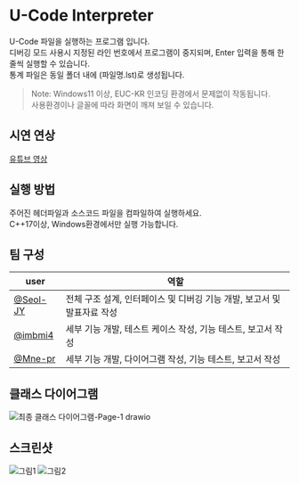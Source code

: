 # U-Code Interpreter
 U-Code 파일을 실행하는 프로그램 입니다.  
 디버깅 모드 사용시 지정된 라인 번호에서 프로그램이 중지되며, Enter 입력을 통해 한 줄씩 실행할 수 있습니다.  
 통계 파일은 동일 폴더 내에 (파일명.lst)로 생성됩니다.

> Note: Windows11 이상, EUC-KR 인코딩 환경에서 문제없이 작동됩니다.  
사용환경이나 글꼴에 따라 화면이 깨져 보일 수 있습니다.


## 시연 연상
[유튜브 영상]()  

## 실행 방법
주어진 헤더파일과 소스코드 파일을 컴파일하여 실행하세요.  
C++17이상, Windows환경에서만 실행 가능합니다.

## 팀 구성
user|역할|
---|---|
[@Seol-JY](https://github.com/Seol-JY)| 전체 구조 설계, 인터페이스 및 디버깅 기능 개발, 보고서 및 발표자료 작성|
[@imbmi4](https://github.com/imbmi4)| 세부 기능 개발, 테스트 케이스 작성, 기능 테스트, 보고서 작성|
[@Mne-pr](https://github.com/Mne-pr)| 세부 기능 개발, 다이어그램 작성, 기능 테스트, 보고서 작성|

## 클래스 다이어그램
![최종 클래스 다이어그램-Page-1 drawio]()


## 스크린샷
![그림1]()
![그림2]()
